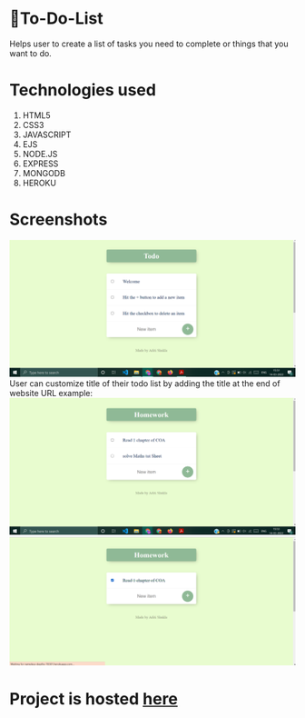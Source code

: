 # 📝To-Do-List
Helps user to create a list of tasks you need to complete or things
that you want to do.

# Technologies used 
1. HTML5
2. CSS3
3. JAVASCRIPT
4. EJS
5. NODE.JS
6. EXPRESS
7. MONGODB  
8. HEROKU

# Screenshots
![](SS/todo1.png)
User can customize title of their todo list by adding the title at the end of website URL 
example:
![](SS/todo2.png)
![](SS/todo3.png)

# Project is hosted [here](https://nameless-depths-78301.herokuapp.com/)
